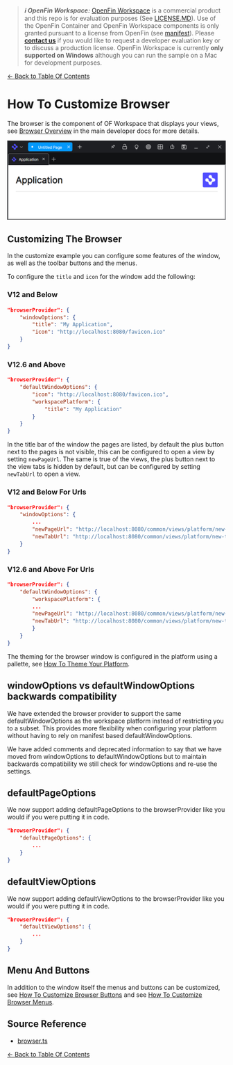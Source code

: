 > **_:information_source: OpenFin Workspace:_** [OpenFin Workspace](https://www.openfin.co/workspace/) is a commercial product and this repo is for evaluation purposes (See [LICENSE.MD](../LICENSE.MD)). Use of the OpenFin Container and OpenFin Workspace components is only granted pursuant to a license from OpenFin (see [manifest](../public/manifest.fin.json)). Please [**contact us**](https://www.openfin.co/workspace/poc/) if you would like to request a developer evaluation key or to discuss a production license.
> OpenFin Workspace is currently **only supported on Windows** although you can run the sample on a Mac for development purposes.

[<- Back to Table Of Contents](../README.md)

# How To Customize Browser

The browser is the component of OF Workspace that displays your views, see [Browser Overview](https://developers.openfin.co/of-docs/docs/browser-sdk-overview) in the main developer docs for more details.

![Browser](./assets/browser-window.png)

## Customizing The Browser

In the customize example you can configure some features of the window, as well as the toolbar buttons and the menus.

To configure the `title` and `icon` for the window add the following:

### V12 and Below

```json
"browserProvider": {
    "windowOptions": {
        "title": "My Application",
        "icon": "http://localhost:8080/favicon.ico"
    }
}
```

### V12.6 and Above

```json
"browserProvider": {
    "defaultWindowOptions": {
        "icon": "http://localhost:8080/favicon.ico",
        "workspacePlatform": {
            "title": "My Application"
        }
    }
}
```

In the title bar of the window the pages are listed, by default the plus button next to the pages is not visible, this can be configured to open a view by setting `newPageUrl`. The same is true of the views, the plus button next to the view tabs is hidden by default, but can be configured by setting `newTabUrl` to open a view.

### V12 and Below For Urls

```json
"browserProvider": {
    "windowOptions": {
        ...
        "newPageUrl": "http://localhost:8080/common/views/platform/new-page.html",
        "newTabUrl": "http://localhost:8080/common/views/platform/new-tab.html"
    }
}
```

### V12.6 and Above For Urls

```json
"browserProvider": {
    "defaultWindowOptions": {
        "workspacePlatform": {
        ...
        "newPageUrl": "http://localhost:8080/common/views/platform/new-page.html",
        "newTabUrl": "http://localhost:8080/common/views/platform/new-tab.html"
        }
    }
}
```

The theming for the browser window is configured in the platform using a pallette, see [How To Theme Your Platform](./how-to-theme-your-platform.md).

## windowOptions vs defaultWindowOptions backwards compatibility

We have extended the browser provider to support the same defaultWindowOptions as the workspace platform instead of restricting you to a subset. This provides more flexibility when configuring your platform without having to rely on manifest based defaultWindowOptions.

We have added comments and deprecated information to say that we have moved from windowOptions to defaultWindowOptions but to maintain backwards compatibility we still check for windowOptions and re-use the settings.

## defaultPageOptions

We now support adding defaultPageOptions to the browserProvider like you would if you were putting it in code.

```json
"browserProvider": {
    "defaultPageOptions": {
        ...
    }
}
```

## defaultViewOptions

We now support adding defaultViewOptions to the browserProvider like you would if you were putting it in code.

```json
"browserProvider": {
    "defaultViewOptions": {
        ...
    }
}
```

## Menu And Buttons

In addition to the window itself the menus and buttons can be customized, see [How To Customize Browser Buttons](./how-to-customize-browser-buttons.md) and see [How To Customize Browser Menus](./how-to-customize-browser-menus.md).

## Source Reference

- [browser.ts](../client/src/framework/platform/browser.ts)

[<- Back to Table Of Contents](../README.md)

